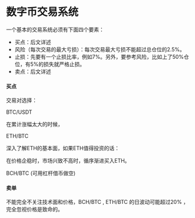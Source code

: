 # 数字币交易系统

一个基本的交易系统必须有下面四个要素：

- 买点：后文详述
- 风险（每次交易的最大亏损）：每次交易最大亏损不能超过总仓位的2.5%。
- 止损：先要有一个止损比率，例如7%。另外，要参考风险，比如上了50%仓位，有5%的损失就严格止损。
- 卖点：后文详述



#### 买点

交易对选择：

BTC/USDT

在累计涨幅太大的时候，



ETH/BTC

深入了解ETH的基本面，如果ETH值得投资的话：

在价格企稳时，市场兴致不高时，循序渐进买入ETH。



BCH/BTC (可用杠杆借币做空)







#### 卖单

不能完全不关注技术面和价格，BCH/BTC , ETH/BTC 的日波动可能超过20% ， 完全忽视价格是致命的。















